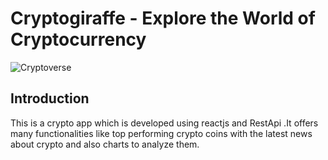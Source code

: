 # Cryptogiraffe - Explore the World of Cryptocurrency

![Cryptoverse](https://i.ibb.co/8gh5Jc8/image.png)

## Introduction
This is a crypto app which is developed using reactjs and RestApi .It offers many functionalities like top performing crypto coins with the latest news about crypto and also charts to analyze them.